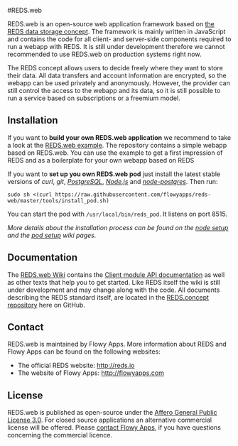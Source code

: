 #REDS.web

REDS.web is an open-source web application framework based on [the REDS data storage concept](https://github.com/flowyapps/reds-concept). The framework is mainly written in JavaScript and contains the code for all client- and server-side components required to run a webapp with REDS. It is still under development therefore we cannot recommended to use REDS.web on production systems right now.

The REDS concept allows users to decide freely where they want to store their data. All data transfers and account information are encrypted, so the webapp can be used privately and anonymously. However, the provider can still control the access to the webapp and its data, so it is still possible to run a service based on subscriptions or a freemium model.

## Installation

If you want to **build your own REDS.web application** we recommend to take a look at the [REDS.web example](https://github.com/flowyapps/reds-web-example). The repository contains a simple webapp based on REDS.web. You can use the example to get a first impression of REDS and as a boilerplate for your own webapp based on REDS

If you want to **set up you own REDS.web pod** just install the latest stable versions of *curl*, *git*, [*PostgreSQL*](http://www.postgresql.org/), [*Node.js*](https://nodejs.org/) and [*node-postgres*](https://github.com/brianc/node-postgres). Then run:

    sudo sh <(curl https://raw.githubusercontent.com/flowyapps/reds-web/master/tools/install_pod.sh)

You can start the pod with `/usr/local/bin/reds_pod`. It listens on port 8515.

*More details about the installation process can be found on the [node setup](https://github.com/flowyapps/reds-web/wiki/REDS-node-setup) and the [pod setup](https://github.com/flowyapps/reds-web/wiki/REDS-pod-setup) wiki pages.*

## Documentation

The [REDS.web Wiki](https://github.com/flowyapps/reds-web/wiki) contains the [Client module API documentation](https://github.com/flowyapps/reds-web/wiki/Client-module-API) as well as other texts that help you to get started. Like REDS itself the wiki is still under development and may change along with the code. All documents describing the REDS standard itself, are located in the [REDS.concept repository](https://github.com/flowyapps/reds-concept)  here on GitHub.

## Contact

REDS.web is maintained by Flowy Apps. More information about REDS and Flowy Apps can be found on the following websites:

  * The official REDS website: http://reds.io
  * The website of Flowy Apps: http://flowyapps.com

## License

REDS.web is published as open-source under the [Affero General Public License 3.0](http://www.gnu.org/licenses/agpl-3.0.html). For closed source applications an alternative commercial license will be offered. Please [contact Flowy Apps](http://flowyapps.com/home#contact), if you have questions concerning the commercial licence.
